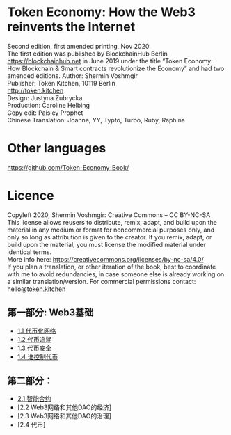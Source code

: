# Token Economy: How the Web3 reinvents the Internet <br>
Second edition, first amended printing, Nov 2020.<br>
The first edition was published by BlockchainHub Berlin https://blockchainhub.net in June 2019 under the title “Token Economy: How Blockchain & Smart contracts revolutionize the Economy” and had two amended editions.
Author: Shermin Voshmgir <br>
Publisher: Token Kitchen, 10119 Berlin <br>
http://token.kitchen<br>
Design: Justyna Zubrycka <br>
Production: Caroline Helbing<br>
Copy edit: Paisley Prophet<br>
Chinese Translation: Joanne, YY, Typto, Turbo, Ruby, Raphina

# Other languages
https://github.com/Token-Economy-Book/

# Licence
Copyleft 2020, Shermin Voshmgir: Creative Commons – CC BY-NC-SA<br>
This license allows reusers to distribute, remix, adapt, and build upon the material in any medium or format for noncommercial purposes only, and only so long as attribution is given to the creator. If you remix, adapt, or build upon the material, you must license the modified material under identical terms. <br>
More info here: https://creativecommons.org/licenses/by-nc-sa/4.0/ <br>
If you plan a translation, or other iteration of the book, best to coordinate with me to avoid redundancies, in case someone else is already working on a similar translation/version.
For commercial permissions contact: hello@token.kitchen <br>


## 第一部分: Web3基础
* [1.1 代币化网络](https://github.com/Token-Economy-Book/ChineseTranslation/wiki/1.1-%E4%BB%A3%E5%B8%81%E5%8C%96%E7%BD%91%E7%BB%9C)
* [1.2 代币追溯](https://github.com/Token-Economy-Book/ChineseTranslation/wiki/1.2-%E4%BB%A3%E5%B8%81%E8%BF%BD%E6%BA%AF)
* [1.3 代币安全](https://github.com/Token-Economy-Book/ChineseTranslation/wiki/1.3-%E4%BB%A3%E5%B8%81%E5%AE%89%E5%85%A8)
* [1.4 谁控制代币](https://github.com/Token-Economy-Book/ChineseTranslation/wiki/1.4-%E8%B0%81%E6%8E%A7%E5%88%B6%E4%BB%A3%E5%B8%81)

## 第二部分：
* [2.1 智能合约](https://github.com/Token-Economy-Book/ChineseTranslation/wiki/2.1-%E6%99%BA%E8%83%BD%E5%90%88%E7%BA%A6)
* [2.2 Web3网络和其他DAO的经济]
* [2.3 Web3网络和其他DAO的治理]
* [2.4 代币]
